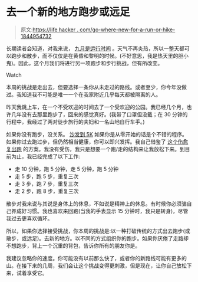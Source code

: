 # 去一个新的地方跑步或远足

> 原文:[https://life hacker . com/go-where-new-for-a-run-or-hike-1844954732](https://lifehacker.com/go-somewhere-new-for-a-run-or-hike-1844954732)

长期读者会知道，对我来说， [九月是运行时间](https://vitals.lifehacker.com/late-summer-is-the-best-time-to-start-running-1785433859) 。天气不再炎热，所以一整天都可以跑步和散步，而不仅仅是在黄昏和黎明的时候。(不好意思，我是热天里的胆小鬼)。因此，这个月我们将进行另一项跑步和步行挑战，但有所改变。

Watch

本周的挑战是走出去，但要选择一条你从未走过的路线。或者至少，你今年没做过。我知道我不可能是唯一一个在我家附近几乎每天都被隔离的人。

昨天我跳上车，在一个不受欢迎的时间去了一个受欢迎的公园。我已经几个月，也许几年没有去那里跑步了，回来的感觉真好。(我带了口罩但没戴；在 30 分钟的行程中，我经过了两对徒步旅行的夫妇和一名山地自行车手。)

如果你没有跑步，没关系。 [沙发到 5K](https://lifehacker.com/all-the-questions-youll-have-when-you-start-couch-to-5k-1830857969) 如果你是从零开始的话是个不错的程序。如果你过去跑过步，但仍然相当健康，你可以即兴发挥。我自己借鉴了 [这个伤愈复出跑](http://kemibe.com/distancecoach/labreports/stressfracture.shtml) 的方案。我没有受伤，我只是想要一个跑/走的结构来让我放松下来。到目前为止，我已经完成了以下工作:

*   走 10 分钟，跑 5 分钟，走 5 分钟，跑 5 分钟
*   走 5 步，跑 5 步，重复三次
*   走 3 步，跑 7 步，重复三次
*   走 2 步，跑 8 步，重复三次

散步对我来说与其说是身体上的休息，不如说是精神上的休息。有时候你必须骗自己养成好习惯。我也喜欢来回跑(当我的手表显示 15 分钟时，我只是转身)，尽管我过去更喜欢循环。

所以，如果你选择接受挑战，你本周的挑战是:以一种打破传统的方式出去跑步(或散步，或远足)。去新的地方。以不同的方式组织你的跑步。如果你厌倦了走路却不想跑步，背上一个沉重的背包，告诉你所有的朋友你是。

我建议忽略你的速度。你可能没有以前那么快了，或者你的新路线可能有更多的山。在接下来的几周，我们会让这个挑战变得更刺激，但是现在，让你自己放松下来，试着享受它。